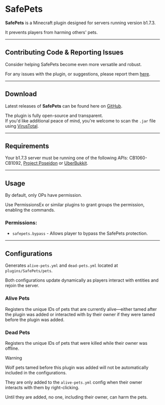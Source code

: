 # SafePets
**SafePets** is a Minecraft plugin designed for servers running version b1.7.3.

It prevents players from harming others' pets.

---
## Contributing Code & Reporting Issues
Consider helping SafePets become even more versatile and robust.

For any issues with the plugin, or suggestions, please report them [here](https://github.com/AleksandarHaralanov/SafePets/issues).

---
## Download
Latest releases of **SafePets** can be found here on [GitHub](https://github.com/AleksandarHaralanov/SafePets/releases).<br>

The plugin is fully open-source and transparent.<br>
If you'd like additional peace of mind, you're welcome to scan the `.jar` file using [VirusTotal](https://www.virustotal.com/gui/home/upload).

---
## Requirements
Your b1.7.3 server must be running one of the following APIs: CB1060-CB1092, [Project Poseidon](https://github.com/retromcorg/Project-Poseidon) or [UberBukkit](https://github.com/Moresteck/Project-Poseidon-Uberbukkit).

---
## Usage
By default, only OPs have permission.

Use PermissionsEx or similar plugins to grant groups the permission, enabling the commands.

### Permissions:
- `safepets.bypass` - Allows player to bypass the SafePets protection.

---
## Configurations
Generates `alive-pets.yml` and `dead-pets.yml` located at `plugins/SafePets/pets`.

Both configurations update dynamically as players interact with entities and rejoin the server.

### Alive Pets
Registers the unique IDs of pets that are currently alive—either tamed after the plugin was added or interacted with by their owner if they were tamed before the plugin was added.

### Dead Pets
Registers the unique IDs of pets that were killed while their owner was offline.

> [!WARNING]
> Wolf pets tamed before this plugin was added will not be automatically included in the configurations.
>
> They are only added to the `alive-pets.yml` config when their owner interacts with them by right-clicking.
>
> Until they are added, no one, including their owner, can harm the pets.

